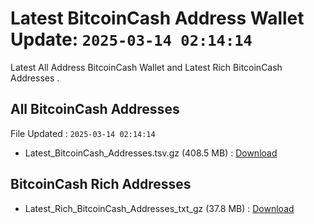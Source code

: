 # Latest BitcoinCash Address Wallet Update: `2025-03-14 02:14:14`

Latest All Address BitcoinCash Wallet and Latest Rich BitcoinCash Addresses .

## All BitcoinCash Addresses

File Updated : `2025-03-14 02:14:14`

- Latest_BitcoinCash_Addresses.tsv.gz (408.5 MB) : [Download](https://github.com/Pymmdrza/Rich-Address-Wallet/releases/tag/BitcoinCash)

## BitcoinCash Rich Addresses

- Latest_Rich_BitcoinCash_Addresses_txt_gz (37.8 MB) : [Download](https://github.com/Pymmdrza/Rich-Address-Wallet/releases/tag/BitcoinCash)
